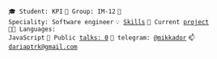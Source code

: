 <code>🎓 Student: KPI</code>
<code>🎪 Group: IM-12</code>
<code>👷 Speciality: Software engineer</code>
<code>💡 [Skills](SKILLS.md)</code>
<code>🧻 Current [project](PROJECT.md)</code><br>
<code>🧑‍💻 Languages: JavaScript</code>
<code>📢 Public [talks: 0](TALKS.md)</code>
<code>💬 telegram: [@mikkador](https://telegram.me/mikkador)</code>
<code>📫 [dariaptrk@gmail.com](mailto:dariaptrk@gmail.com)</code>
